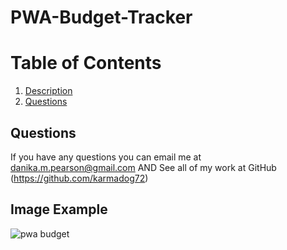 # PWA-Budget-Tracker

  # Table of Contents
  1. [Description](#project-description)
  2. [Questions](#questions)
  
  ## Questions
  If you have any questions you can email me at danika.m.pearson@gmail.com
  AND
  See all of my work at GitHub (https://github.com/karmadog72)

  ## Image Example
![pwa budget](https://user-images.githubusercontent.com/89046934/152578006-47a5eef3-bacc-45e2-b3d8-813e57e06a1f.png)

